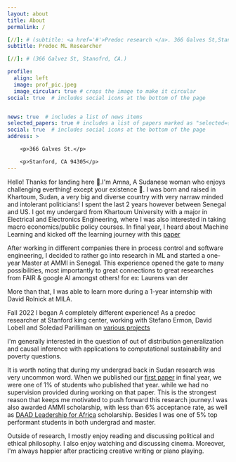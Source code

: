 ```yaml
---
layout: about
title: About
permalink: /

[//]: # (subtitle: <a href='#'>Predoc research </a>. 366 Galves St,Stanford,CA)
subtitle: Predoc ML Researcher

[//]: # (366 Galvez St, Stanofrd, CA.)

profile:
  align: left
  image: prof_pic.jpeg
  image_circular: true # crops the image to make it circular
social: true  # includes social icons at the bottom of the page


news: true  # includes a list of news items
selected_papers: true # includes a list of papers marked as "selected={true}"
social: true  # includes social icons at the bottom of the page
address: >

    <p>366 Galves St.</p>

    <p>Stanford, CA 94305</p>
---
```


[//]: # (Write your biography here. Tell the world about yourself. Link to your favorite [subreddit]&#40;http://reddit.com&#41;. You can put a picture in, too. The code is already in, just name your picture `prof_pic.jpg` and put it in the `img/` folder.)

[//]: # ()
[//]: # (Put your address / P.O. box / other info right below your picture. You can also disable any these elements by editing `profile` property of the YAML header of your `_pages/about.md`. Edit `_bibliography/papers.bib` and Jekyll will render your [publications page]&#40;/al-folio/publications/&#41; automatically.)

[//]: # ()
[//]: # ([//])
Hello! Thanks for landing here 🙂.I'm Amna, A Sudanese woman who enjoys challenging everthing! except your existence 😬. I was born and raised in Khartoum, Sudan, a very big and diverse country with very narraw minded and intolerant  politicians! I spent the last 2 years however between Senegal and US.
I got my undergard from Khartoum University with a major in Electrical and Electronics Engineering, where I was also interested in taking macro economics/public policy courses. In final year, I heard about Machine Learning and kicked off the learning journey with this [paper](https://ieeexplore.ieee.org/abstract/document/9070840)

After working in different companies there in process control and software engineering, I decided to rather go into research in ML and started  a one-year Master at AMMI in Senegal.
This experience opened the gate to many possibilities, most importantly to great connections to great researches from FAIR & google AI amongst others! for ex: Laurens van der

More than that, I was able to learn more during a 1-year internship  with David Rolnick at MILA. 

Fall 2022 I began A completely different experience! As a predoc researcher at Stanford king center, working  with Stefano Ermon, David Lobell and Soledad Parilliman on [various projects](https://amnaalmgly.github.io/assets/pdf/CV_Dec.pdf) 

I'm generally interested in the question of out of distribution generalization and causal inference with applications to computational sustainability and poverty questions.

It is worth noting that during my undergrad back in Sudan research was very  uncommon word. When we published our [first paper](https://ieeexplore.ieee.org/abstract/document/9070840) in final year, we were one of 1% of students who published that year. while we had no supervision provided during working on that paper. This is the strongest reason that keeps me motivated to push forward this research journey.I was also awarded AMMI scholarship, with less than 6% acceptance rate, as well as [DAAD Leadership for Africa](https://www.daad.eg/en/about-us/about-the-daad/) scholarship. Besides I was one of 5% top performant students in both undergrad and master.

Outside of research, I mostly enjoy reading and discussing political and ethical philosophy. I also enjoy watching and discussing cinema. Moreover, I'm always happier after practicing creative writing or piano playing.


[//]: # (&#40;Link to your social media connections, too. This theme is set up to use [Linkedin]&#40;&#40;https://www.linkedin.com/in/amna-elmustafa-20ab8b11a/&#41;&#41; )